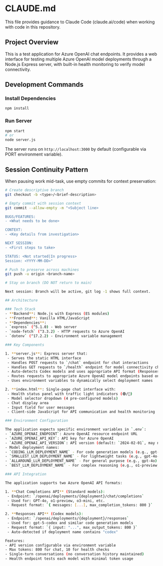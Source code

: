# CLAUDE.md

This file provides guidance to Claude Code (claude.ai/code) when working with code in this repository.

## Project Overview

This is a test application for Azure OpenAI chat endpoints. It provides a web interface for testing multiple Azure OpenAI model deployments through a Node.js Express server, with built-in health monitoring to verify model connectivity.

## Development Commands

### Install Dependencies
```bash
npm install
```

### Run Server
```bash
npm start
# or
node server.js
```

The server runs on `http://localhost:3000` by default (configurable via PORT environment variable).

  ## Session Continuity Pattern

  When pausing work mid-task, use empty commits for context preservation:

  ```bash
  # Create descriptive branch
  git checkout -b <type>/<brief-description>

  # Empty commit with session context
  git commit --allow-empty -m "<Subject line>

  BUGS/FEATURES:
  - <What needs to be done>

  CONTEXT:
  - <Key details from investigation>

  NEXT SESSION:
  - <First steps to take>

  STATUS: <Not started|In progress>
  Session: <YYYY-MM-DD>"

  # Push to preserve across machines
  git push -u origin <branch-name>

  # Stay on branch (DO NOT return to main)

  Next session: Branch will be active, git log -1 shows full context.

## Architecture

### Tech Stack
- **Backend**: Node.js with Express (ES modules)
- **Frontend**: Vanilla HTML/JavaScript
- **Dependencies**:
  - `express` (^5.1.0) - Web server
  - `node-fetch` (^3.3.2) - HTTP requests to Azure OpenAI
  - `dotenv` (^17.2.2) - Environment variable management

### Key Components

1. **server.js**: Express server that:
   - Serves the static HTML interface
   - Handles POST requests to `/chat` endpoint for chat interactions
   - Handles GET requests to `/health` endpoint for model connectivity checks
   - Auto-detects Codex models and uses appropriate API format (Responses API vs Chat Completions API)
   - Routes requests to appropriate Azure OpenAI model endpoints based on the selected model
   - Uses environment variables to dynamically select deployment names

2. **index.html**: Single-page chat interface with:
   - Health status panel with traffic light indicators (🟢/🔴)
   - Model selector dropdown (4 pre-configured models)
   - Chat display area
   - Input field for user messages
   - Client-side JavaScript for API communication and health monitoring

### Environment Configuration

The application expects specific environment variables in `.env`:
- `AZURE_OPENAI_ENDPOINT`: Azure OpenAI resource endpoint URL
- `AZURE_OPENAI_API_KEY`: API key for Azure OpenAI
- `AZURE_OPENAI_API_VERSION`: API version (default: `2024-02-01`, may need newer for some models)
- Model deployment names:
  - `CODING_LLM_DEPLOYMENT_NAME` - For code generation models (e.g., gpt-5-codex)
  - `SMALLEST_LLM_DEPLOYMENT_NAME` - For lightweight tasks (e.g., gpt-4o-mini)
  - `ALLAROUND_LLM_DEPLOYMENT_NAME` - For general purpose (e.g., gpt-4o)
  - `BEST_LLM_DEPLOYMENT_NAME` - For complex reasoning (e.g., o1-preview, o3-mini)

### API Integration

The application supports two Azure OpenAI API formats:

1. **Chat Completions API** (Standard models):
   - Endpoint: `/openai/deployments/{deployment}/chat/completions`
   - Used for: GPT-4o, o1-preview, o3-mini, etc.
   - Request format: `{ messages: [...], max_completion_tokens: 800 }`

2. **Responses API** (Codex models):
   - Endpoint: `/openai/deployments/{deployment}/responses`
   - Used for: gpt-5-codex and similar code generation models
   - Request format: `{ input: "...", max_output_tokens: 800 }`
   - Auto-detected if deployment name contains "codex"

Features:
- API version configurable via environment variable
- Max tokens: 800 for chat, 10 for health checks
- Single-turn conversations (no conversation history maintained)
- Health endpoint tests each model with minimal token usage
